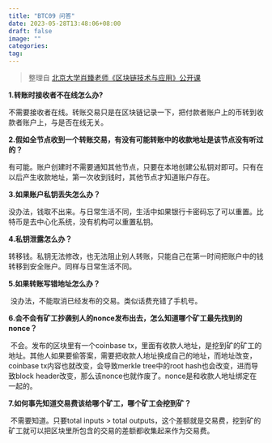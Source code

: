 ```yaml
---
title: "BTC09 问答"
date: 2023-05-28T13:48:06+08:00
draft: false
image: ""
categories: 
tag:
---
```


> 整理自 [北京大学肖臻老师《区块链技术与应用》公开课](https://www.bilibili.com/video/BV1Vt411X7JF?from=search&seid=14488407572640514229)



**1.转账时接收者不在线怎么办?**

​	不需要接收者在线。转账交易只是在区块链记录一下，把付款者账户上的币转到收款者账户上，与是否在线无关。



**2.假如全节点收到一个转账交易，有没有可能转账中的收款地址是该节点没有听过的？**

​	有可能。账户创建时不需要通知其他节点，只要在本地创建公私钥对即可。只有在以后产生收款地址，第一次收到钱时，其他节点才知道账户存在。



**3.如果账户私钥丢失怎么办？**

​	没办法，钱取不出来。与日常生活不同，生活中如果银行卡密码忘了可以重置。比特币是去中心化系统，没有机构可以重置私钥。



**4.私钥泄露怎么办？**

​	转移钱。私钥无法修改，也无法阻止别人转账，只能自己在第一时间把账户中的钱转移到安全账户。同样与日常生活不同。



**5.如果转账写错地址怎么办？**

​	没办法，不能取消已经发布的交易。类似话费充错了手机号。



**6.会不会有矿工抄袭别人的nonce发布出去，怎么知道哪个矿工最先找到的nonce？**

​	不会。发布的区块里有一个coinbase tx，里面有收款人地址，是挖到矿的矿工的地址。其他人如果要偷答案，需要把收款人地址换成自己的地址，而地址改变，coinbase tx内容也就改变，会导致merkle tree中的root hash也会改变，进而导致block header改变，那么该nonce也就作废了。nonce是和收款人地址绑定在一起的。



**7.如何事先知道交易费该给哪个矿工，哪个矿工会挖到矿？**

​	不需要知道。只要total inputs > total outputs，这个差额就是交易费，挖到矿的矿工就可以把区块里所包含的交易的差额都收集起来作为交易费。 


